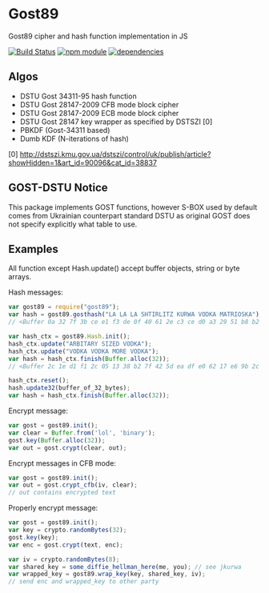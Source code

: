 Gost89
======

Gost89 cipher and hash function implementation in JS

[![Build Status](https://travis-ci.org/dstucrypt/gost89.svg?branch=master)](https://travis-ci.org/dstucrypt/gost89)
[![npm module](https://badge.fury.io/js/gost89.svg)](https://www.npmjs.org/package/gost89)
[![dependencies](https://david-dm.org/dstucrypt/gost89.png)](https://david-dm.org/dstucrypt/gost89)

Algos
-----

* DSTU Gost 34311-95 hash function
* DSTU Gost 28147-2009 CFB mode block cipher
* DSTU Gost 28147-2009 ECB mode block cipher
* DSTU Gost 28147 key wrapper as specified by DSTSZI [0]
* PBKDF (Gost-34311 based)
* Dumb KDF (N-iterations of hash)

[0] http://dstszi.kmu.gov.ua/dstszi/control/uk/publish/article?showHidden=1&art_id=90096&cat_id=38837

GOST-DSTU Notice
----------------

This package implements GOST functions, however S-BOX used by default comes
from Ukrainian counterpart standard DSTU as original GOST does not specify
explicitly what table to use.


Examples
--------

All function except Hash.update() accept buffer objects, string or byte arrays.

Hash messages:
```js
var gost89 = require("gost89");
var hash = gost89.gosthash("LA LA LA SHTIRLITZ KURWA VODKA MATRIOSKA");
// <Buffer 0a 32 7f 3b ce e1 f3 de 0f 40 61 2e c3 ce d0 a3 29 51 b8 b2 16 8e 9a 01 0f 5b 15 46 c0 a9 1d 93>

var hash_ctx = gost89.Hash.init();
hash_ctx.update("ARBITARY SIZED VODKA");
hash_ctx.update("VODKA VODKA MORE VODKA");
var hash = hash_ctx.finish(Buffer.alloc(32));
// <Buffer 2c 1e d1 f1 2c 05 13 38 b2 7f 42 5d ea df e0 62 17 e6 9b 2c 19 d4 4a cd 24 ac 8d 5b b7 53 34 3f>

hash_ctx.reset();
hash.update32(buffer_of_32_bytes);
var hash = hash_ctx.finish(Buffer.alloc(32));
```


Encrypt message:

```js
var gost = gost89.init();
var clear = Buffer.from('lol', 'binary');
gost.key(Buffer.alloc(32));
var out = gost.crypt(clear, out);
```

Encrypt messages in CFB mode:

```js
var gost = gost89.init();
var out = gost.crypt_cfb(iv, clear);
// out contains encrypted text
```


Properly encrypt message:

```js
var gost = gost89.init();
var key = crypto.randomBytes(32);
gost.key(key);
var enc = gost.crypt(text, enc);

var iv = crypto.randomBytes(8);
var shared_key = some_diffie_hellman_here(me, you); // see jkurwa
var wrapped_key = gost89.wrap_key(key, shared_key, iv);
// send enc and wrapped_key to other party
```
